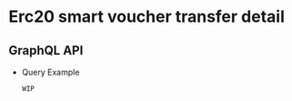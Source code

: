 
# Erc20 smart voucher transfer detail

## GraphQL API

- Query Example
  ```javascript
  WIP
  ```
